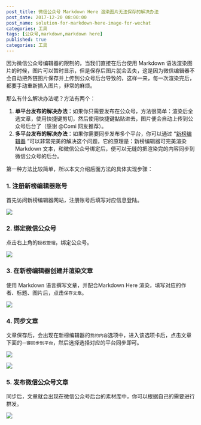 ```yaml
---
post_title: 微信公众号 Markdown Here 渲染图片无法保存的解决办法
post_date: 2017-12-20 08:00:00
post_name: solution-for-markdown-here-image-for-wechat
categories: 工具
tags: [公众号,markdown,markdown here]
published: true
categories: 工具
---
```


因为微信公众号编辑器的限制的，当我们直接在后台使用 Markdown 语法渲染图片的时候，图片可以暂时显示，但是保存后图片就会丢失，这是因为微信编辑器不会自动把外链图片保存并上传到公众号后台导致的，这样一来，每一次渲染完后，都要手动重新插入图片，非常的麻烦。

那么有什么解决办法呢？方法有两个：

1. **单平台发布的解决办法**：如果你只需要发布在公众号，方法很简单：渲染后全选文章，使用快捷键剪切，然后使用快捷键黏贴进去，图片便会自动上传到公众号后台了（感谢 @Comi 网友推荐）。
2. **多平台发布的解决办法**：如果你需要同步发布多个平台，你可以通过 “[新榜编辑器](https://edit.newrank.cn/) ”可以非常完美的解决这个问题，它的原理是：新榜编辑器可完美渲染 Markdown 文本，和微信公众号绑定后，便可以无缝的把渲染完的内容同步到微信公众号的后台。

第一种方法比较简单，所以本文介绍后面方法的具体实现步骤：

### 1. 注册新榜编辑器账号

首先访问新榜编辑器网站，注册账号后填写对应信息登陆。

![](http://cdn.bpteach.com/17-12-20/33872591.jpg)

### 2. 绑定微信公众号

点击右上角的`授权管理`，绑定公众号。

![](http://cdn.bpteach.com/17-12-20/9415306.jpg)

### 3. 在新榜编辑器创建并渲染文章

使用 Markdown 语言撰写文章，并配合Markdown Here 渲染，填写对应的作者、标题、图片后，点击`保存文章`。

![](http://cdn.bpteach.com/17-12-20/76517349.jpg)

### 4. 同步文章

文章保存后，会出现在新榜编辑器的`我的内容`选项中，进入该选项卡后，点击文章下面的`一键同步到平台`，然后选择选择对应的平台同步即可。

![](http://cdn.bpteach.com/17-12-20/85653617.jpg)

![](http://cdn.bpteach.com/17-12-20/55662905.jpg)

### 5. 发布微信公众号文章

同步后，文章就会出现在微信公众号后台的素材库中，你可以根据自己的需要进行群发。

![](http://cdn.bpteach.com/17-12-20/19207262.jpg)



# 
